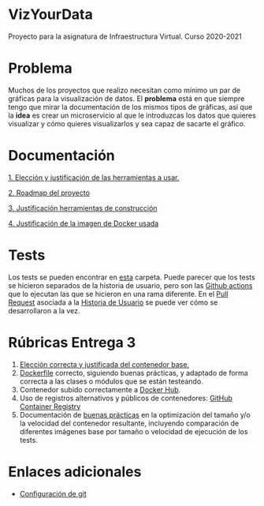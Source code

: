 # VizYourData
Proyecto para la asignatura de Infraestructura Virtual. Curso 2020-2021

# Problema

Muchos de los proyectos que realizo necesitan como mínimo un par de gráficas para la visualización de datos. 
El **problema** está en que siempre tengo que mirar la documentación de los mismos tipos de gráficas,
así que la **idea** es crear un microservicio al que le introduzcas los datos que quieres visualizar 
y cómo quieres visualizarlos y sea capaz de sacarte el gráfico.

# Documentación

[1. Elección y justificación de las herramientas a usar.](docs/herramientas.md)

[2. Roadmap del proyecto](docs/roadmap.md)

[3. Justificación herramientas de construcción](docs/herramientas_construccion.md)

[4. Justificación de la imagen de Docker usada](docs/justificacion_imagen_docker.md)


# Tests

Los tests se pueden encontrar en [esta](tests/unit) carpeta. Puede parecer que los tests se hicieron separados de la
historia de usuario, pero son las [Github actions](https://github.com/cecimerelo/VizYourData/issues/12) que lo ejecutan
las que se hicieron en una rama diferente. En el [Pull Request](https://github.com/cecimerelo/VizYourData/pull/14/files)
asociada a la [Historia de Usuario](https://github.com/cecimerelo/VizYourData/issues/13) se puede ver cómo se 
desarrollaron a la vez. 

# Rúbricas Entrega 3

1. [Elección correcta y justificada del contenedor base.](docs/justificacion_imagen_docker.md)
2. [Dockerfile](https://github.com/cecimerelo/VizYourData/blob/main/Dockerfile) correcto, siguiendo buenas prácticas, 
y adaptado de forma correcta a las clases o módulos que se están testeando.
3. Contenedor subido correctamente a [Docker Hub](https://hub.docker.com/repository/docker/cecimerelo/vizyourdata/).
4. Uso de registros alternativos y públicos de contenedores: [GitHub Container Registry](https://github.com/cecimerelo?tab=packages)
5. Documentación de [buenas prácticas](docs/justificacion_imagen_docker.md) en la optimización del tamaño y/o la 
velocidad del contenedor resultante, incluyendo comparación de diferentes imágenes base por tamaño o velocidad de ejecución de los tests.

# Enlaces adicionales

* [Configuración de git](docs/config_git.md)
